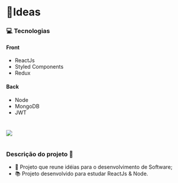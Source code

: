 # 📌Ideas

### 💻 Tecnologias

#### Front

- ReactJs
- Styled Components
- Redux

#### Back

- Node
- MongoDB
- JWT


#

![](https://i.ibb.co/t3xnbTY/2020-05-30-13-08-39-1-1.gif)

#

### Descrição do projeto 🚀

- 📙 Projeto que reune idéias para o desenvolvimento de Software;
- 📚 Projeto desenvolvido para estudar ReactJs & Node.
